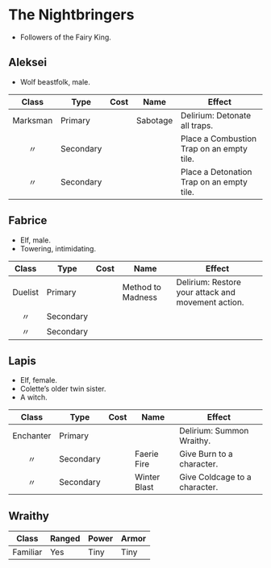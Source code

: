 # The Nightbringers

  - Followers of the Fairy King.

## Aleksei

  - Wolf beastfolk, male.

|  Class   | Type      | Cost | Name     | Effect                                    |
| :------: | --------- | :--: | -------- | ----------------------------------------- |
| Marksman | Primary   |      | Sabotage | Delirium: Detonate all traps.             |
|    〃     | Secondary |      |          | Place a Combustion Trap on an empty tile. |
|    〃     | Secondary |      |          | Place a Detonation Trap on an empty tile. |

## Fabrice

  - Elf, male.
  - Towering, intimidating.

|  Class  | Type      | Cost | Name              | Effect                                             |
| :-----: | --------- | :--: | ----------------- | -------------------------------------------------- |
| Duelist | Primary   |      | Method to Madness | Delirium: Restore your attack and movement action. |
|    〃    | Secondary |      |                   |                                                    |
|    〃    | Secondary |      |                   |                                                    |

## Lapis

  - Elf, female.
  - Colette’s older twin sister.
  - A witch.

|   Class   | Type      | Cost | Name         | Effect                        |
| :-------: | --------- | :--: | ------------ | ----------------------------- |
| Enchanter | Primary   |      |              | Delirium: Summon Wraithy.     |
|     〃     | Secondary |      | Faerie Fire  | Give Burn to a character.     |
|     〃     | Secondary |      | Winter Blast | Give Coldcage to a character. |

## Wraithy

|  Class   | Ranged | Power | Armor |
| :------: | ------ | ----- | ----- |
| Familiar | Yes    | Tiny  | Tiny  |
